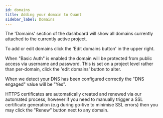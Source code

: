 ```yaml
---
id: domains
title: Adding your domain to Quant
sidebar_label: Domains
---
```


The 'Domains' section of the dashboard will show all domains currently attached to the currently active project.

To add or edit domains click the 'Edit domains button' in the upper right.

When "Basic Auth" is enabled the domain will be protected from public access via username and password. This is set on a project level rather than per-domain, click the 'edit domains' button to alter.

When we detect your DNS has been configured correctly the "DNS engaged" value will be "Yes".

HTTPS certificates are automatically created and renewed via our automated process, however if you need to manually trigger a SSL certificate generation (e.g during go-live to minimise SSL errors) then you may click the "Renew" button next to any domain.